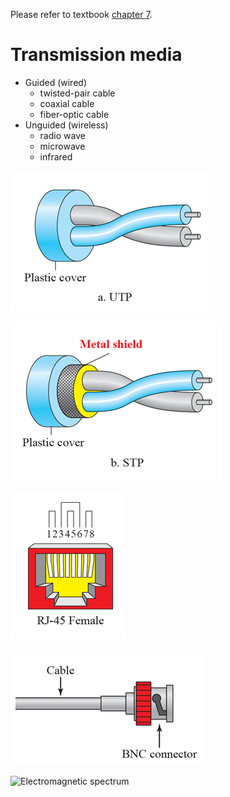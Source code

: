 Please refer to textbook [chapter 7](https://github.com/cnchenpu/data-comm/blob/master/ppt/Ch7-Forouzan.ppt).

# Transmission media 
- Guided (wired)
  - twisted-pair cable
  - coaxial cable
  - fiber-optic cable
- Unguided (wireless)
  - radio wave
  - microwave
  - infrared

![](fig/UTP.png)

![](fig/STP.png)

![](fig/RJ45.png)

![](fig/BNC.png)

![Electromagnetic spectrum](http://computing.dcu.ie/~humphrys/Notes/Networks/tanenbaum/2-11.jpg)
